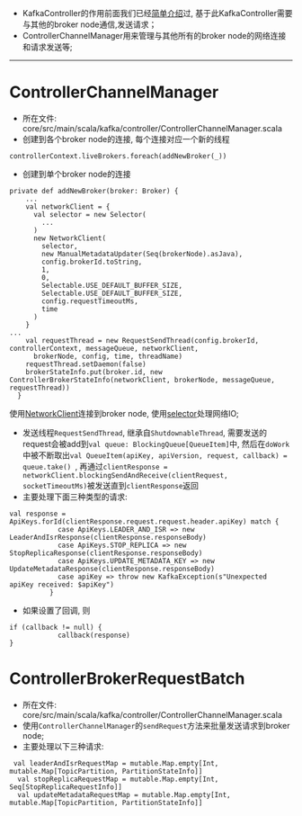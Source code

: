 * KafkaController的作用前面我们已经[简单介绍](http://www.jianshu.com/p/04f6bd37d2ef)过, 基于此KafkaController需要与其他的broker node通信,发送请求；
* ControllerChannelManager用来管理与其他所有的broker node的网络连接和请求发送等;
***
# ControllerChannelManager
* 所在文件: core/src/main/scala/kafka/controller/ControllerChannelManager.scala
* 创建到各个broker node的连接, 每个连接对应一个新的线程
```
controllerContext.liveBrokers.foreach(addNewBroker(_))
```
* 创建到单个broker node的连接
```
private def addNewBroker(broker: Broker) {
    ...
    val networkClient = {
      val selector = new Selector(
        ...
      )
      new NetworkClient(
        selector,
        new ManualMetadataUpdater(Seq(brokerNode).asJava),
        config.brokerId.toString,
        1,
        0,
        Selectable.USE_DEFAULT_BUFFER_SIZE,
        Selectable.USE_DEFAULT_BUFFER_SIZE,
        config.requestTimeoutMs,
        time
      )
    }
...
    val requestThread = new RequestSendThread(config.brokerId, controllerContext, messageQueue, networkClient,
      brokerNode, config, time, threadName)
    requestThread.setDaemon(false)
    brokerStateInfo.put(broker.id, new ControllerBrokerStateInfo(networkClient, brokerNode, messageQueue, requestThread))
  }
```
使用[NetworkClient](http://www.jianshu.com/p/af2c48ad854d)连接到broker node, 使用[selector](http://www.jianshu.com/p/8cbc7618abcb)处理网络IO;
* 发送线程`RequestSendThread`, 继承自`ShutdownableThread`, 需要发送的request会被add到`val queue: BlockingQueue[QueueItem]`中, 然后在`doWork`中被不断取出`val QueueItem(apiKey, apiVersion, request, callback) = queue.take()
`, 再通过`clientResponse = networkClient.blockingSendAndReceive(clientRequest, socketTimeoutMs)`被发送直到`clientResponse`返回
* 主要处理下面三种类型的请求:
```
val response = ApiKeys.forId(clientResponse.request.request.header.apiKey) match {
            case ApiKeys.LEADER_AND_ISR => new LeaderAndIsrResponse(clientResponse.responseBody)
            case ApiKeys.STOP_REPLICA => new StopReplicaResponse(clientResponse.responseBody)
            case ApiKeys.UPDATE_METADATA_KEY => new UpdateMetadataResponse(clientResponse.responseBody)
            case apiKey => throw new KafkaException(s"Unexpected apiKey received: $apiKey")
          }
```
* 如果设置了回调, 则
```
if (callback != null) {
            callback(response)
}
```

# ControllerBrokerRequestBatch
* 所在文件: core/src/main/scala/kafka/controller/ControllerChannelManager.scala
* 使用`ControllerChannelManager`的`sendRequest`方法来批量发送请求到broker node;
* 主要处理以下三种请求:
```
 val leaderAndIsrRequestMap = mutable.Map.empty[Int, mutable.Map[TopicPartition, PartitionStateInfo]]
  val stopReplicaRequestMap = mutable.Map.empty[Int, Seq[StopReplicaRequestInfo]]
  val updateMetadataRequestMap = mutable.Map.empty[Int, mutable.Map[TopicPartition, PartitionStateInfo]]
```